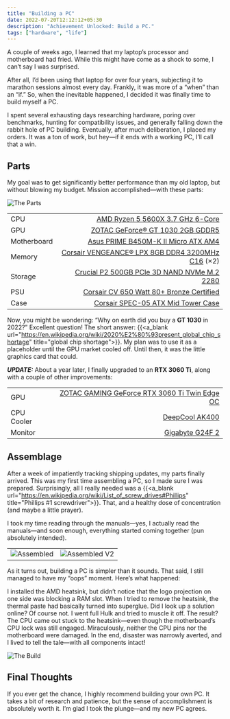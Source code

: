 ```yaml
---
title: "Building a PC"
date: 2022-07-20T12:12:12+05:30
description: "Achievement Unlocked: Build a PC."
tags: ["hardware", "life"]
---
```

A couple of weeks ago, I learned that my laptop’s processor and motherboard had fried. While this might have come as a shock to some, I can’t say I was surprised.

After all, I’d been using that laptop for over four years, subjecting it to marathon sessions almost every day. Frankly, it was more of a “when” than an “if.” So, when the inevitable happened, I decided it was finally time to build myself a PC.

I spent several exhausting days researching hardware, poring over benchmarks, hunting for compatibility issues, and generally falling down the rabbit hole of PC building. Eventually, after much deliberation, I placed my orders. It was a ton of work, but hey—if it ends with a working PC, I’ll call that a win.

## Parts
My goal was to get significantly better performance than my old laptop, but without blowing my budget. Mission accomplished—with these parts:

![The Parts](/images/first-pc-build-journey/parts.webp)

| | |
| :- | -: |
| CPU | [AMD Ryzen 5 5600X 3.7 GHz 6-Core](https://www.amd.com/en/products/cpu/amd-ryzen-5-5600x) |
| GPU | [ZOTAC GeForce® GT 1030 2GB GDDR5](https://www.zotac.com/us/product/graphics_card/zotac-geforce-gt-1030-2gb-gddr5-hdmi-vga-low-profile) |
| Motherboard | [Asus PRIME B450M-K II Micro ATX AM4](https://www.asus.com/Motherboards-Components/Motherboards/PRIME/PRIME-B450M-K-II/) |
| Memory | [Corsair VENGEANCE® LPX 8GB DDR4 3200MHz C16](https://www.corsair.com/eu/en/Categories/Products/Memory/VENGEANCE-LPX/p/CMK8GX4M1Z3200C16) (×2) |
| Storage | [Crucial P2 500GB PCIe 3D NAND NVMe M.2 2280](https://www.crucial.in/ssd/p2/CT500P2SSD8) |
| PSU | [Corsair CV 650 Watt 80+ Bronze Certified](https://www.corsair.com/us/en/Categories/Products/Power-Supply-Units/Power-Supply-Units-General-Purpose/CV-Series/p/CP-9020211-NA) |
| Case | [Corsair SPEC-05 ATX Mid Tower Case](https://www.corsair.com/ww/en/Categories/Products/Cases/Mid-Tower-ATX-Cases/Carbide-Series-SPEC-05-Mid-Tower-Gaming-Case-%E2%80%94-Black/p/CC-9011138-WW) |

Now, you might be wondering: “Why on earth did you buy a **GT 1030** in 2022?” Excellent question! The short answer: {{<a_blank url="https://en.wikipedia.org/wiki/2020%E2%80%93present_global_chip_shortage" title="global chip shortage">}}. My plan was to use it as a placeholder until the GPU market cooled off. Until then, it was the little graphics card that could.

**_UPDATE:_** About a year later, I finally upgraded to an **RTX 3060 Ti**, along with a couple of other improvements:

| | |
| :- | -: |
| GPU | [ZOTAC GAMING GeForce RTX 3060 Ti Twin Edge OC](https://www.zotac.com/us/product/graphics_card/zotac-gaming-geforce-rtx-3060-ti-twin-edge-oc) |
| CPU Cooler | [DeepCool AK400](https://www.deepcool.com/products/Cooling/cpuaircoolers/AK400-Performance-CPU-Cooler-1700-AM5/2021/15222.shtml) |
| Monitor | [Gigabyte G24F 2](https://www.gigabyte.com/Monitor/G24F-2/) |

## Assemblage
After a week of impatiently tracking shipping updates, my parts finally arrived. This was my first time assembling a PC, so I made sure I was prepared. Surprisingly, all I really needed was a {{<a_blank url="https://en.wikipedia.org/wiki/List_of_screw_drives#Phillips" title="Phillips #1 screwdriver">}}. That, and a healthy dose of concentration (and maybe a little prayer).

I took my time reading through the manuals—yes, I actually read the manuals—and soon enough, everything started coming together (pun absolutely intended).

| | |
| :-: | :-: |
| ![Assembled](/images/first-pc-build-journey/assembled.webp "Version 1.0") | ![Assembled V2](/images/first-pc-build-journey/assembledV2.webp "Version 2.0") |

As it turns out, building a PC is simpler than it sounds. That said, I still managed to have my “oops” moment. Here’s what happened:

I installed the AMD heatsink, but didn’t notice that the logo projection on one side was blocking a RAM slot. When I tried to remove the heatsink, the thermal paste had basically turned into superglue. Did I look up a solution online? Of course not. I went full Hulk and tried to muscle it off. The result? The CPU came out stuck to the heatsink—even though the motherboard’s CPU lock was still engaged. Miraculously, neither the CPU pins nor the motherboard were damaged. In the end, disaster was narrowly averted, and I lived to tell the tale—with all components intact!

![The Build](/images/first-pc-build-journey/build.webp 'Translation: "Hello, World!"')

## Final Thoughts
If you ever get the chance, I highly recommend building your own PC. It takes a bit of research and patience, but the sense of accomplishment is absolutely worth it. I’m glad I took the plunge—and my new PC agrees.
